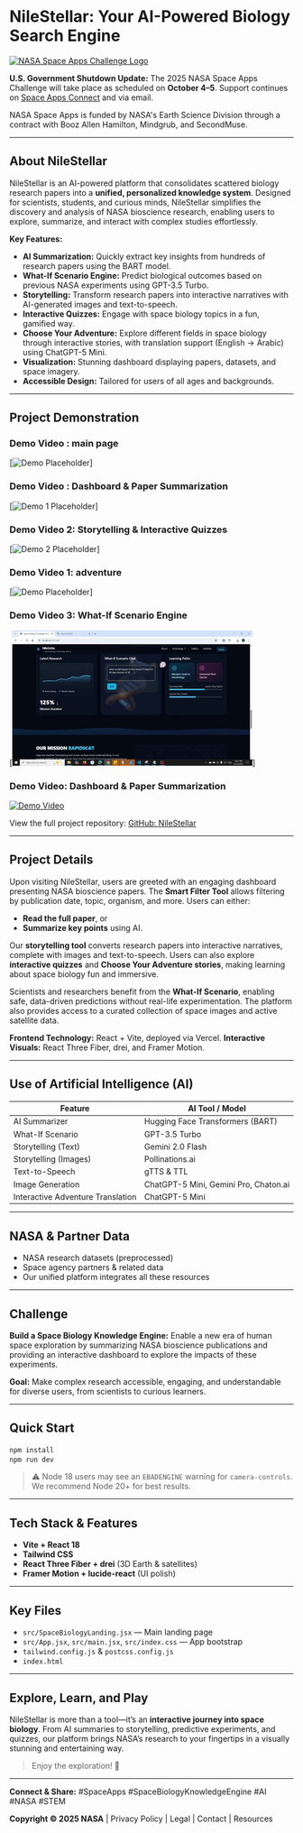 # NileStellar: Your AI-Powered Biology Search Engine

[![NASA Space Apps Challenge Logo](https://www.nasa.gov/sites/default/files/thumbnails/image/nasa-logo-web-rgb.png)](https://www.nasa.gov)


**U.S. Government Shutdown Update:** The 2025 NASA Space Apps Challenge will take place as scheduled on **October 4–5**. Support continues on [Space Apps Connect](https://spaceappschallenge.org) and via email.

NASA Space Apps is funded by NASA's Earth Science Division through a contract with Booz Allen Hamilton, Mindgrub, and SecondMuse.

---

## About NileStellar

NileStellar is an AI-powered platform that consolidates scattered biology research papers into a **unified, personalized knowledge system**. Designed for scientists, students, and curious minds, NileStellar simplifies the discovery and analysis of NASA bioscience research, enabling users to explore, summarize, and interact with complex studies effortlessly.

**Key Features:**

* **AI Summarization:** Quickly extract key insights from hundreds of research papers using the BART model.
* **What-If Scenario Engine:** Predict biological outcomes based on previous NASA experiments using GPT-3.5 Turbo.
* **Storytelling:** Transform research papers into interactive narratives with AI-generated images and text-to-speech.
* **Interactive Quizzes:** Engage with space biology topics in a fun, gamified way.
* **Choose Your Adventure:** Explore different fields in space biology through interactive stories, with translation support (English → Arabic) using ChatGPT-5 Mini.
* **Visualization:** Stunning dashboard displaying papers, datasets, and space imagery.
* **Accessible Design:** Tailored for users of all ages and backgrounds.

---

## Project Demonstration

### Demo Video : main page
[![Demo  Placeholder](https://github.com/MalakAmgad/NIle-steller/blob/main/public/story2/part1G.gif)]

### Demo Video : Dashboard & Paper Summarization

[![Demo 1 Placeholder](https://github.com/MalakAmgad/NIle-steller/blob/main/public/story2/Untitled%20video%20-%20Made%20with%20Clipchamp%20(1).gif)]

### Demo Video 2: Storytelling & Interactive Quizzes

[![Demo 2 Placeholder](https://github.com/MalakAmgad/NIle-steller/blob/main/public/story2/Untitled%20video%20-%20Made%20with%20Clipchamp%20(2).gif)]
### Demo Video 1: adventure
[![Demo  Placeholder](https://github.com/MalakAmgad/NIle-steller/blob/main/public/story2/part2g.gif)]

### Demo Video 3: What-If Scenario Engine

[![Demo 3 Placeholder](https://github.com/MalakAmgad/NIle-steller/blob/main/public/story2/Untitled%20video%20-%20Made%20with%20Clipchamp%20(3).gif)]

### Demo Video: Dashboard & Paper Summarization
[![Demo Video](https://img.icons8.com/ios-filled/100/000000/video.png)](https://drive.google.com/drive/folders/1TGrljaGo9oILZW8nBshEc6FEejBzcJIT)


View the full project repository:
[GitHub: NileStellar](https://github.com/MalakAmgad/NIle-steller)

---

## Project Details

Upon visiting NileStellar, users are greeted with an engaging dashboard presenting NASA bioscience papers. The **Smart Filter Tool** allows filtering by publication date, topic, organism, and more. Users can either:

* **Read the full paper**, or
* **Summarize key points** using AI.

Our **storytelling tool** converts research papers into interactive narratives, complete with images and text-to-speech. Users can also explore **interactive quizzes** and **Choose Your Adventure stories**, making learning about space biology fun and immersive.

Scientists and researchers benefit from the **What-If Scenario**, enabling safe, data-driven predictions without real-life experimentation. The platform also provides access to a curated collection of space images and active satellite data.

**Frontend Technology:** React + Vite, deployed via Vercel.
**Interactive Visuals:** React Three Fiber, drei, and Framer Motion.

---

## Use of Artificial Intelligence (AI)

| Feature                           | AI Tool / Model                       |
| --------------------------------- | ------------------------------------- |
| AI Summarizer                     | Hugging Face Transformers (BART)      |
| What-If Scenario                  | GPT-3.5 Turbo                         |
| Storytelling (Text)               | Gemini 2.0 Flash                      |
| Storytelling (Images)             | Pollinations.ai                       |
| Text-to-Speech                    | gTTS & TTL                            |
| Image Generation                  | ChatGPT-5 Mini, Gemini Pro, Chaton.ai |
| Interactive Adventure Translation | ChatGPT-5 Mini                        |

---

## NASA & Partner Data

* NASA research datasets (preprocessed)
* Space agency partners & related data
* Our unified platform integrates all these resources

---

## Challenge

**Build a Space Biology Knowledge Engine:**
Enable a new era of human space exploration by summarizing NASA bioscience publications and providing an interactive dashboard to explore the impacts of these experiments.

**Goal:** Make complex research accessible, engaging, and understandable for diverse users, from scientists to curious learners.

---

## Quick Start

```bash
npm install
npm run dev
```

> ⚠️ Node 18 users may see an `EBADENGINE` warning for `camera-controls`. We recommend Node 20+ for best results.

---

## Tech Stack & Features

* **Vite + React 18**
* **Tailwind CSS**
* **React Three Fiber + drei** (3D Earth & satellites)
* **Framer Motion + lucide-react** (UI polish)

---

## Key Files

* `src/SpaceBiologyLanding.jsx` — Main landing page
* `src/App.jsx`, `src/main.jsx`, `src/index.css` — App bootstrap
* `tailwind.config.js` & `postcss.config.js`
* `index.html`

---

## Explore, Learn, and Play

NileStellar is more than a tool—it’s an **interactive journey into space biology**. From AI summaries to storytelling, predictive experiments, and quizzes, our platform brings NASA’s research to your fingertips in a visually stunning and entertaining way.

> Enjoy the exploration! 🚀

---

**Connect & Share:**
#SpaceApps #SpaceBiologyKnowledgeEngine #AI #NASA #STEM

**Copyright © 2025 NASA** | Privacy Policy | Legal | Contact | Resources
